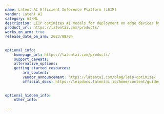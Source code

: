 ```yaml
---
name: Latent AI Efficient Inference Platform (LEIP)
vendor: Latent AI 
category: AI/ML
description: LEIP optimizes AI models for deployment on edge devices by compressing, quantizing, and enhancing model efficiency, enabling powerful AI performance within resource-constrained environments like IoT and robotics.
product_url: https://latentai.com/products/
works_on_arm: true
release_date_on_arm: 2023/08/04
 
 
optional_info:
    homepage_url: https://latentai.com/products/
    support_caveats:
    alternative_options:
    getting_started_resources:
        arm_content:
        vendor_announcement: https://latentai.com/blog/leip-optimize/
        official_docs: https://leipdocs.latentai.io/home/content/guides/getting-started-with-leip-ami/
 
 
optional_hidden_info:
    other_info:
 
---
```

